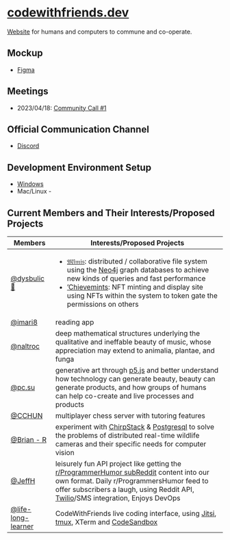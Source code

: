# [codewithfriends.dev](//codewithfriends.dev)
[Website](//codewithfriends.dev) for humans and computers to commune and co-operate.

## Mockup

* [Figma](https://www.figma.com/file/g86E9GBhrhIHwN01ZZE8lF/Code-With-Friends-Front-Page?node-id=0-1&t=LPycYmpysE7xLxBC-0)

## Meetings

* 2023/04/18: [Community Call #1](meetings/2023-04-18:%20Community%20Call.md)

## Official Communication Channel

* [Discord](//discord.gg/uVgcDMtC)

## Development Environment Setup

* [Windows](setup-windows.md)
* Mac/Linux - 

## Current Members and Their Interests/Proposed Projects

|Members |Interests/Proposed Projects |
--- | --- |
|[@dysbulic 🐙](//discordapp.com/users/308430775684956161)|<ul><li>[𝔐𝔦̈𝔪𝔦𝔰](//mimisb.run): distributed / collaborative file system using the [Neo4j](//neo4j.com) graph databases to achieve new kinds of queries and fast performance</li><li>[’Chievemints](//chiev.es): NFT minting and display site using NFTs within the system to token gate the permissions on others</li></ul>|
|[@imari8](//discordapp.com/users/883139012544569416)|reading app|
|[@naltroc](//discordapp.com/users/568987914986455040)|deep mathematical structures underlying the qualitative and ineffable beauty of music, whose appreciation may extend to animalia, plantae, and funga|
|[@pc.su](//discordapp.com/users/704126768927342592)|generative art through [p5.js](//p5js.org) and better understand how technology can generate beauty, beauty can generate products, and how groups of humans can help co-create and live processes and products|
|[@CCHUN](//discordapp.com/users/628979858927779851)|multiplayer chess server with tutoring features|
|[@Brian - R](//discordapp.com/users/830490232599871529)|experiment with [ChirpStack](//chirpstack.io) & [Postgresql](//postgres.org) to solve the problems of distributed real-time wildlife cameras and their specific needs for computer vision|
|[@JeffH](//discordapp.com/users/286137835814125570)|leisurely fun API project like getting the [r/ProgrammerHumor subReddit](//reddit.com/r/ProgrammerHumor) content into our own format. Daily r/ProgrammersHumor feed to offer subscribers a laugh, using Reddit API, [Twilio](//twilio.com)/SMS integration, Enjoys DevOps|
|[@life-long-learner](//discordapp.com/users/827415572111032350)|CodeWithFriends live coding interface, using [Jitsi](//jitsi.org), [tmux](//github.com/tmux/tmux/wiki), XTerm and [CodeSandbox](//codesandbox.io)|
